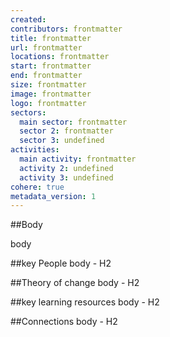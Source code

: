 ```yaml
---
created:
contributors: frontmatter
title: frontmatter
url: frontmatter
locations: frontmatter
start: frontmatter
end: frontmatter
size: frontmatter
image: frontmatter
logo: frontmatter
sectors:
  main sector: frontmatter
  sector 2: frontmatter
  sector 3: undefined
activities: 
  main activity: frontmatter
  activity 2: undefined
  activity 3: undefined
cohere: true
metadata_version: 1
---
```



##Body

body


##key People
body - H2

##Theory of change
body - H2

##key learning resources
body - H2

##Connections
body - H2

